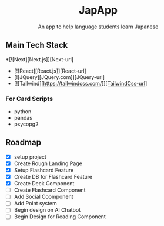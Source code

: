 <div align='center'>
  <h1>JapApp</h3>
  <p>An app to help language students learn Japanese</p>
</div>


## Main Tech Stack
*[![Next][Next.js]][Next-url]
* [![React][React.js]][React-url]
* [![JQuery][JQuery.com]][JQuery-url]
* [![Tailwind][https://tailwindcss.com/]][TailwindCss-url]
### For Card Scripts
- python
- pandas
- psycopg2

## Roadmap
- [x] setup project
- [x] Create Rough Landing Page
- [x] Setup Flashcard Feature
- [x] Create DB for Flashcard Feature
- [x] Create Deck Component
- [ ] Create Flashcard Component
- [ ] Add Social Coomponent
- [ ] Add Point system
- [ ] Begin design on AI Chatbot
- [ ] Begin Design for Reading Component
